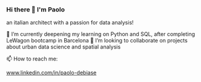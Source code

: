 ### Hi there 👋 I'm Paolo
an italian architect with a passion for data analysis!

🌱 I’m currently deepening my learning on Python and SQL, after completing LeWagon bootcamp in Barcelona
👯 I’m looking to collaborate on projects about urban data science and spatial analysis

📫 How to reach me: 

www.linkedin.com/in/paolo-debiase

<!--
**paolodbs/paolodbs** is a ✨ _special_ ✨ repository because its `README.md` (this file) appears on your GitHub profile.

Here are some ideas to get you started:

- 🔭 I’m currently working on ...
- 🌱 I’m currently learning ...
- 👯 I’m looking to collaborate on ...
- 🤔 I’m looking for help with ...
- 💬 Ask me about ...
- 📫 How to reach me: ...
- 😄 Pronouns: ...
- ⚡ Fun fact: ...
-->
